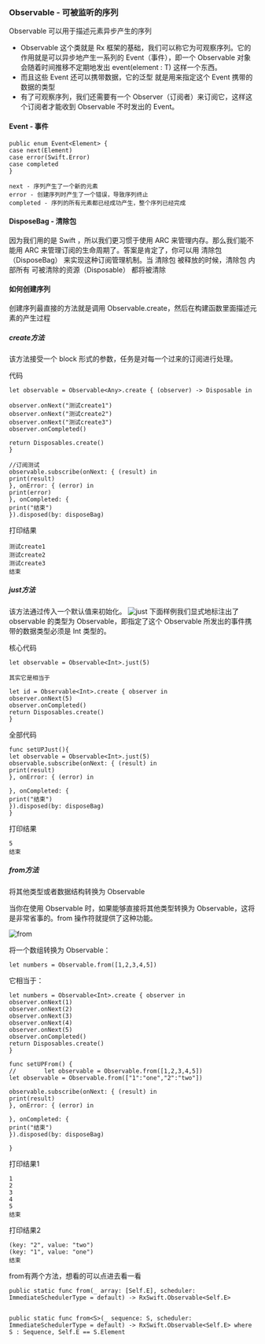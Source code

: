 ### Observable - 可被监听的序列

Observable 可以用于描述元素异步产生的序列

- Observable<T> 这个类就是 Rx 框架的基础，我们可以称它为可观察序列。它的作用就是可以异步地产生一系列的 Event（事件），即一个 Observable<T> 对象会随着时间推移不定期地发出 event(element : T) 这样一个东西。
- 而且这些 Event 还可以携带数据，它的泛型 <T> 就是用来指定这个 Event 携带的数据的类型
- 有了可观察序列，我们还需要有一个 Observer（订阅者）来订阅它，这样这个订阅者才能收到 Observable<T> 不时发出的 Event。
 
 #### Event - 事件
 ```
 public enum Event<Element> {
 case next(Element)
 case error(Swift.Error)
 case completed
 }
 ```
    next - 序列产生了一个新的元素
    error - 创建序列时产生了一个错误，导致序列终止
    completed - 序列的所有元素都已经成功产生，整个序列已经完成




#### DisposeBag - 清除包

因为我们用的是 Swift ，所以我们更习惯于使用 ARC 来管理内存。那么我们能不能用 ARC 来管理订阅的生命周期了。答案是肯定了，你可以用 清除包（DisposeBag） 来实现这种订阅管理机制。当 清除包 被释放的时候，清除包 内部所有 可被清除的资源（Disposable） 都将被清除



#### 如何创建序列

创建序列最直接的方法就是调用 Observable.create，然后在构建函数里面描述元素的产生过程

##### create方法

该方法接受一个 block 形式的参数，任务是对每一个过来的订阅进行处理。

代码
```
let observable = Observable<Any>.create { (observer) -> Disposable in

observer.onNext("测试create1")
observer.onNext("测试create2")
observer.onNext("测试create3")
observer.onCompleted()

return Disposables.create()
}

//订阅测试
observable.subscribe(onNext: { (result) in
print(result)
}, onError: { (error) in
print(error)
}, onCompleted: {
print("结束")
}).disposed(by: disposeBag)
```
打印结果
```
测试create1
测试create2
测试create3
结束
```


##### just方法

 该方法通过传入一个默认值来初始化。
 ![just](https://github.com/SunshineBrother/JHBlog/blob/master/RxSwift学习/rxswift图片/just.png)
下面样例我们显式地标注出了 observable 的类型为 Observable<Int>，即指定了这个 Observable 所发出的事件携带的数据类型必须是 Int 类型的。

核心代码
```
let observable = Observable<Int>.just(5)

其实它是相当于

let id = Observable<Int>.create { observer in
observer.onNext(5)
observer.onCompleted()
return Disposables.create()
}
```

全部代码
```
func setUPJust(){
let observable = Observable<Int>.just(5)
observable.subscribe(onNext: { (result) in
print(result)
}, onError: { (error) in

}, onCompleted: {
print("结束")
}).disposed(by: disposeBag)
}
```

打印结果
```
5
结束
```

##### from方法

将其他类型或者数据结构转换为 Observable

当你在使用 Observable 时，如果能够直接将其他类型转换为 Observable，这将是非常省事的。from 操作符就提供了这种功能。


 ![from](https://github.com/SunshineBrother/JHBlog/blob/master/RxSwift学习/rxswift图片/from.png)

将一个数组转换为 Observable：
```
let numbers = Observable.from([1,2,3,4,5])
```
它相当于：
```
let numbers = Observable<Int>.create { observer in
observer.onNext(1)
observer.onNext(2)
observer.onNext(3)
observer.onNext(4)
observer.onNext(5)
observer.onCompleted()
return Disposables.create()
}
```


```
func setUPFrom() {
//        let observable = Observable.from([1,2,3,4,5])
let observable = Observable.from(["1":"one","2":"two"])

observable.subscribe(onNext: { (result) in
print(result)
}, onError: { (error) in

}, onCompleted: {
print("结束")
}).disposed(by: disposeBag)

}
```
打印结果1
```
1
2
3
4
5
结束
```
打印结果2
```
(key: "2", value: "two")
(key: "1", value: "one")
结束
```
from有两个方法，想看的可以点进去看一看
```
public static func from(_ array: [Self.E], scheduler: ImmediateSchedulerType = default) -> RxSwift.Observable<Self.E>


public static func from<S>(_ sequence: S, scheduler: ImmediateSchedulerType = default) -> RxSwift.Observable<Self.E> where S : Sequence, Self.E == S.Element
```














